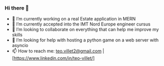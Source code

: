 ### Hi there 👋

- 🔭 I’m currently working on a real Estate application in MERN
- 🌱 I’m currently accepted into the IMT Nord Europe engineer cursus
- 👯 I’m looking to collaborate on everything that can help me improve my skills
- 🤔 I’m looking for help with hosting a python game on a web server with asyncio
- 📫 How to reach me: teo.villet2@gmail.com | [https://www.linkedin.com/in/teo-villet/]
